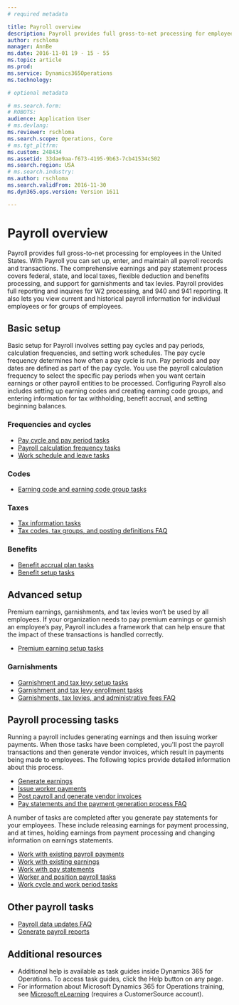 ```yaml
---
# required metadata

title: Payroll overview
description: Payroll provides full gross-to-net processing for employees in the United States. With Payroll you can set up, enter, and maintain all payroll records and transactions. The comprehensive earnings and pay statement process covers federal, state, and local taxes, flexible deduction and benefits processing, and support for garnishments and tax levies. Payroll provides full reporting and inquires for W2 processing, and 940 and 941 reporting. It also lets you view current and historical payroll information for individual employees or for groups of employees.
author: rschloma
manager: AnnBe
ms.date: 2016-11-01 19 - 15 - 55
ms.topic: article
ms.prod: 
ms.service: Dynamics365Operations
ms.technology: 

# optional metadata

# ms.search.form: 
# ROBOTS: 
audience: Application User
# ms.devlang: 
ms.reviewer: rschloma
ms.search.scope: Operations, Core
# ms.tgt_pltfrm: 
ms.custom: 248434
ms.assetid: 33dae9aa-f673-4195-9b63-7cb41534c502
ms.search.region: USA
# ms.search.industry: 
ms.author: rschloma
ms.search.validFrom: 2016-11-30
ms.dyn365.ops.version: Version 1611

---
```


# Payroll overview

Payroll provides full gross-to-net processing for employees in the United States. With Payroll you can set up, enter, and maintain all payroll records and transactions. The comprehensive earnings and pay statement process covers federal, state, and local taxes, flexible deduction and benefits processing, and support for garnishments and tax levies. Payroll provides full reporting and inquires for W2 processing, and 940 and 941 reporting. It also lets you view current and historical payroll information for individual employees or for groups of employees.

Basic setup
-----------

Basic setup for Payroll involves setting pay cycles and pay periods, calculation frequencies, and setting work schedules. The pay cycle frequency determines how often a pay cycle is run. Pay periods and pay dates are defined as part of the pay cycle. You use the payroll calculation frequency to select the specific pay periods when you want certain earnings or other payroll entities to be processed. Configuring Payroll also includes setting up earning codes and creating earning code groups, and entering information for tax withholding, benefit accrual, and setting beginning balances.

### Frequencies and cycles

-   [Pay cycle and pay period tasks](pay-cycle-pay-period-tasks-sample.md)
-   [Payroll calculation frequency tasks](payroll-calculation-frequencies-tasks.md)
-   [Work schedule and leave tasks](work-schedule-leave-tasks.md)

### Codes

-   [Earning code and earning code group tasks](earning-code-group-tasks.md)

### Taxes

-   [Tax information tasks](tax-information-tasks.md)
-   [Tax codes, tax groups, and posting definitions FAQ](tax-codes-tax-groups-posting-definitions.md)

### Benefits

-   [Benefit accrual plan tasks](benefit-accrual-plan-tasks.md)
-   [Benefit setup tasks](benefit-set-up-tasks.md)

## Advanced setup
Premium earnings, garnishments, and tax levies won’t be used by all employees. If your organization needs to pay premium earnings or garnish an employee’s pay, Payroll includes a framework that can help ensure that the impact of these transactions is handled correctly.

-   [Premium earning setup tasks](premium-earning-setup-tasks.md)

### Garnishments

-   [Garnishment and tax levy setup tasks](garnishment-tax-levy-set-up-tasks.md)
-   [Garnishment and tax levy enrollment tasks](garnishment-tax-levy-enrollment-tasks.md)
-   [Garnishments, tax levies, and administrative fees FAQ](garnishment-tax-levy-administrative-fees.md)

## Payroll processing tasks
Running a payroll includes generating earnings and then issuing worker payments. When those tasks have been completed, you'll post the payroll transactions and then generate vendor invoices, which result in payments being made to employees. The following topics provide detailed information about this process.

-   [Generate earnings](generate-earnings.md)
-   [Issue worker payments](issue-worker-payments.md)
-   [Post payroll and generate vendor invoices](post-payroll-generate-vendor-invoices.md)
-   [Pay statements and the payment generation process FAQ](pay-statements-payment-generation-process.md)

A number of tasks are completed after you generate pay statements for your employees. These include releasing earnings for payment processing, and at times, holding earnings from payment processing and changing information on earnings statements.

-   [Work with existing payroll payments](existing-payroll-payments.md)
-   [Work with existing earnings](existing-earnings.md)
-   [Work with pay statements](pay-statements.md)
-   [Worker and position payroll tasks](worker-position-payroll-tasks.md)
-   [Work cycle and work period tasks](work-cycle-work-period-tasks.md)

## Other payroll tasks
-   [Payroll data updates FAQ](payroll-data-updates.md)
-   [Generate payroll reports](generate-payroll-reports.md)

## Additional resources
-   Additional help is available as task guides inside Dynamics 365 for Operations. To access task guides, click the Help button on any page.
-   For information about Microsoft Dynamics 365 for Operations training, see [Microsoft eLearning](https://mbspartner.microsoft.com/AX/LearningPlans) (requires a CustomerSource account).


